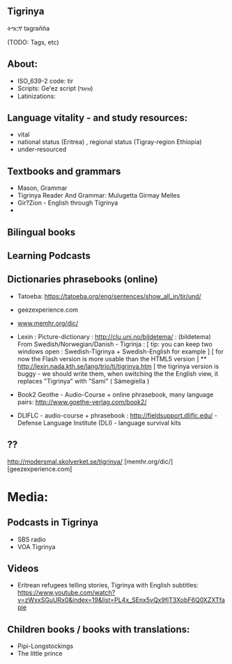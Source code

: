 ## Tigrinya 

ትግርኛ təgrəñña

(TODO: Tags, etc)
## About:
* ISO_639-2 code: tir 
* Scripts: Ge'ez script (ግዕዝ) 
* Latinizations: 

## Language vitality - and study resources:

 * vital
 * national status (Eritrea) , regional status (Tigray-region Ethiopia)
 * under-resourced

## Textbooks and grammars

 * Mason, Grammar
 * Tigrinya Reader And Grammar: Mulugetta Girmay Melles
 * Gir?Zion - English through Tigrinya
 *
 
## Bilingual books

## Learning Podcasts

## Dictionaries phrasebooks (online)

 * Tatoeba: https://tatoeba.org/eng/sentences/show_all_in/tir/und/ 
 * geezexperience.com
 * www.memhr.org/dic/
 * Lexin : Picture-dictionary : http://clu.uni.no/bildetema/ :
   (bildetema) From Swedish/Norwegian/Danish - Tigrinja :
   [ tip: you can keep two windows open : Swedish-Tigrinya + Swedish-English for example ] 
   [ for now the Flash version is more usable than the HTML5 version ] 
   ** http://lexin.nada.kth.se/lang/trio/ti/tigrinya.htm  [ the tigrinya version is buggy - we should write them, when switching the the English view, it replaces "Tigrinya" with "Sami" ( Sámegiella  )  
   
  * Book2 Geothe - Audio-Course + online phrasebook, many language pairs:  http://www.goethe-verlag.com/book2/ 
  * DLIFLC - audio-course + phrasebook : http://fieldsupport.dliflc.edu/ - Defense Language Institute (DLI) - language survival kits

## ??


http://modersmal.skolverket.se/tigrinya/
[memhr.org/dic/]
[geezexperience.com]

# Media: 

## Podcasts in Tigrinya

* SBS radio
* VOA Tigrinya 

## Videos

 * Eritrean refugees telling stories, Tigrinya with English subtitles: https://www.youtube.com/watch?v=zWxxSGuURx0&index=19&list=PL4x_SEnx5vQx9fjT3XobF6Q0XZXTfapie
 
## Children books / books with translations:

 * Pipi-Longstockings
 * The little prince
 

